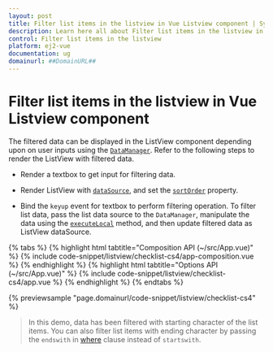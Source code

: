 ```yaml
---
layout: post
title: Filter list items in the listview in Vue Listview component | Syncfusion
description: Learn here all about Filter list items in the listview in Syncfusion Vue Listview component of Syncfusion Essential JS 2 and more.
control: Filter list items in the listview 
platform: ej2-vue
documentation: ug
domainurl: ##DomainURL##
---
```


# Filter list items in the listview in Vue Listview component

The filtered data can be displayed in the ListView component depending upon on user inputs using the [`DataManager`](https://ej2.syncfusion.com/vue/documentation/data/getting-started/). Refer to the following steps to render the ListView with filtered data.

* Render a textbox to get input for filtering data.

* Render ListView with [`dataSource`](https://ej2.syncfusion.com/vue/documentation/api/list-view/#datasource), and set the [`sortOrder`](https://ej2.syncfusion.com/vue/documentation/api/list-view/#sortorder) property.

* Bind the `keyup` event for textbox to perform filtering operation. To filter list data, pass the list data source to the `DataManager`, manipulate the data using the [`executeLocal`](https://ej2.syncfusion.com/documentation/api/data/query/#executelocal) method, and then update filtered data as ListView dataSource.

{% tabs %}
{% highlight html tabtitle="Composition API (~/src/App.vue)" %}
{% include code-snippet/listview/checklist-cs4/app-composition.vue %}
{% endhighlight %}
{% highlight html tabtitle="Options API (~/src/App.vue)" %}
{% include code-snippet/listview/checklist-cs4/app.vue %}
{% endhighlight %}
{% endtabs %}
        
{% previewsample "page.domainurl/code-snippet/listview/checklist-cs4" %}

> In this demo, data has been filtered with starting character of the list items. You can also filter list items with ending character by passing the `endswith` in [where](https://ej2.syncfusion.com/documentation/api/data/query/#where) clause instead of `startswith`.